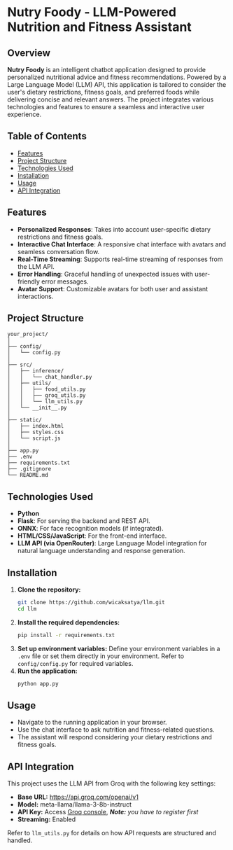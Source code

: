 # Nutry Foody - LLM-Powered Nutrition and Fitness Assistant

## Overview

**Nutry Foody** is an intelligent chatbot application designed to provide personalized nutritional advice and fitness recommendations. Powered by a Large Language Model (LLM) API, this application is tailored to consider the user's dietary restrictions, fitness goals, and preferred foods while delivering concise and relevant answers. The project integrates various technologies and features to ensure a seamless and interactive user experience.

## Table of Contents

- [Features](#features)
- [Project Structure](#project-structure)
- [Technologies Used](#technologies-used)
- [Installation](#installation)
- [Usage](#usage)
- [API Integration](#api-integration)

## Features

- **Personalized Responses**: Takes into account user-specific dietary restrictions and fitness goals.
- **Interactive Chat Interface**: A responsive chat interface with avatars and seamless conversation flow.
- **Real-Time Streaming**: Supports real-time streaming of responses from the LLM API.
- **Error Handling**: Graceful handling of unexpected issues with user-friendly error messages.
- **Avatar Support**: Customizable avatars for both user and assistant interactions.

## Project Structure
```
your_project/
│
├── config/
│   └── config.py
│
├── src/
│   ├── inference/
│   │   └── chat_handler.py
│   ├── utils/
│   │   ├── food_utils.py
│   │   ├── groq_utils.py
│   │   └── llm_utils.py
│   └── __init__.py
│
├── static/
│   ├── index.html
│   ├── styles.css
│   └── script.js
│
├── app.py
├── .env
├── requirements.txt
├── .gitignore
└── README.md
```

## Technologies Used

- **Python**
- **Flask**: For serving the backend and REST API.
- **ONNX**: For face recognition models (if integrated).
- **HTML/CSS/JavaScript**: For the front-end interface.
- **LLM API (via OpenRouter)**: Large Language Model integration for natural language understanding and response generation.

## Installation

1. **Clone the repository:**
   ```bash
   git clone https://github.com/wicaksatya/llm.git
   cd llm
   ```
2. **Install the required dependencies:**
   ```bash
   pip install -r requirements.txt
   ```
3. **Set up environment variables:**
   Define your environment variables in a `.env` file or set them directly in your environment. Refer to `config/config.py` for required variables.
4. **Run the application:**
   ```bash
   python app.py
   ```

## Usage

- Navigate to the running application in your browser.
- Use the chat interface to ask nutrition and fitness-related questions.
- The assistant will respond considering your dietary restrictions and fitness goals.

## API Integration 
This project uses the LLM API from Groq with the following key settings:

- **Base URL:** https://api.groq.com/openai/v1
- **Model:** meta-llama/llama-3-8b-instruct
- **API Key:** Access [Groq console](https://console.groq.com/keys), _**Note:**_ _you have to register first_
- **Streaming:** Enabled

Refer to `llm_utils.py` for details on how API requests are structured and handled.


